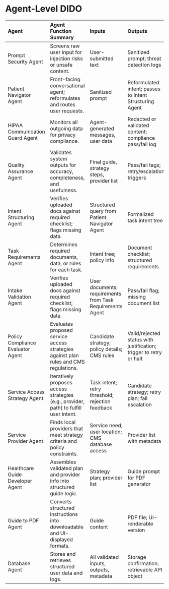 # Agent-Level DIDO

| Agent                             | Agent Function Summary                                                                | Inputs                                                    | Outputs                                                            |
|:----------------------------------|:--------------------------------------------------------------------------------------|:----------------------------------------------------------|:-------------------------------------------------------------------|
| Prompt Security Agent             | Screens raw user input for injection risks or unsafe content.                         | User-submitted text                                       | Sanitized prompt; threat detection logs                            |
| Patient Navigator Agent           | Front-facing conversational agent; reformulates and routes user requests.             | Sanitized prompt                                          | Reformulated intent; passes to Intent Structuring Agent            |
| HIPAA Communication Guard Agent   | Monitors all outgoing data for privacy compliance.                                    | Agent-generated messages, user data                       | Redacted or validated content; compliance pass/fail log            |
| Quality Assurance Agent           | Validates system outputs for accuracy, completeness, and usefulness.                  | Final guide, strategy steps, provider list                | Pass/fail tags; retry/escalation triggers                          |
| Intent Structuring Agent          | Verifies uploaded docs against required checklist; flags missing data.                | Structured query from Patient Navigator Agent             | Formalized task intent tree                                        |
| Task Requirements Agent           | Determines required documents, data, or rules for each task.                          | Intent tree; policy info                                  | Document checklist; structured requirements                        |
| Intake Validation Agent           | Verifies uploaded docs against required checklist; flags missing data.                | User documents; requirements from Task Requirements Agent | Pass/fail flag; missing document list                              |
| Policy Compliance Evaluator Agent | Evaluates proposed service access strategies against plan rules and CMS regulations.  | Candidate strategy; policy details; CMS rules             | Valid/rejected status with justification; trigger to retry or halt |
| Service Access Strategy Agent     | Iteratively proposes access strategies (e.g., provider, path) to fulfill user intent. | Task intent; retry threshold; rejection feedback          | Candidate strategy; retry plan; fail escalation                    |
| Service Provider Agent            | Finds local providers that meet strategy criteria and policy constraints.             | Service need; user location; CMS database access          | Provider list with metadata                                        |
| Healthcare Guide Developer Agent  | Assembles validated plan and provider info into structured guide logic.               | Strategy plan; provider list                              | Guide prompt for PDF generator                                     |
| Guide to PDF Agent                | Converts structured instructions into downloadable and UI-displayed formats.          | Guide content                                             | PDF file; UI-renderable version                                    |
| Database Agent                    | Stores and retrieves structured user data and logs.                                   | All validated inputs, outputs, metadata                   | Storage confirmation; retrievable API object                       |